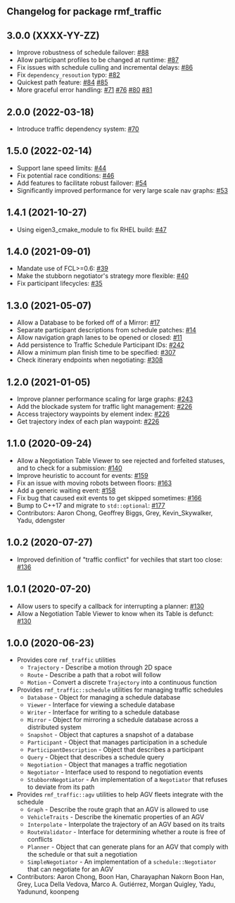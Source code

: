 ## Changelog for package rmf_traffic

3.0.0 (XXXX-YY-ZZ)
------------------
* Improve robustness of schedule failover: [#88](https://github.com/open-rmf/rmf_traffic/pull/88)
* Allow participant profiles to be changed at runtime: [#87](https://github.com/open-rmf/rmf_traffic/pull/87)
* Fix issues with schedule culling and incremental delays: [#86](https://github.com/open-rmf/rmf_traffic/pull/86/files)
* Fix `dependency_resoution` typo: [#82](https://github.com/open-rmf/rmf_traffic/pull/82)
* Quickest path feature: [#84](https://github.com/open-rmf/rmf_traffic/pull/84) [#85](https://github.com/open-rmf/rmf_traffic/pull/85)
* More graceful error handling: [#71](https://github.com/open-rmf/rmf_traffic/pull/71) [#76](https://github.com/open-rmf/rmf_traffic/pull/76) [#80](https://github.com/open-rmf/rmf_traffic/pull/80) [#81](https://github.com/open-rmf/rmf_traffic/pull/81)

2.0.0 (2022-03-18)
------------------
* Introduce traffic dependency system: [#70](https://github.com/open-rmf/rmf_traffic/pull/70)

1.5.0 (2022-02-14)
------------------
* Support lane speed limits: [#44](https://github.com/open-rmf/rmf_traffic/pull/44)
* Fix potential race conditions: [#46](https://github.com/open-rmf/rmf_traffic/pull/46)
* Add features to facilitate robust failover: [#54](https://github.com/open-rmf/rmf_traffic/pull/54)
* Significantly improved performance for very large scale nav graphs: [#53](https://github.com/open-rmf/rmf_traffic/pull/53)

1.4.1 (2021-10-27)
------------------
* Using eigen3_cmake_module to fix RHEL build: [#47](https://github.com/open-rmf/rmf_traffic/pull/47)

1.4.0 (2021-09-01)
------------------
* Mandate use of FCL>=0.6: [#39](https://github.com/open-rmf/rmf_traffic/pull/39)
* Make the stubborn negotiator's strategy more flexible: [#40](https://github.com/open-rmf/rmf_traffic/pull/40)
* Fix participant lifecycles: [#35](https://github.com/open-rmf/rmf_traffic/pull/35)

1.3.0 (2021-05-07)
------------------
* Allow a Database to be forked off of a Mirror: [#17](https://github.com/open-rmf/rmf_traffic/pull/17)
* Separate participant descriptions from schedule patches: [#14](https://github.com/open-rmf/rmf_traffic/pull/14)
* Allow navigation graph lanes to be opened or closed: [#11](https://github.com/open-rmf/rmf_traffic/pull/11)
* Add persistence to Traffic Schedule Participant IDs: [#242](https://github.com/osrf/rmf_core/pull/242)
* Allow a minimum plan finish time to be specified: [#307](https://github.com/osrf/rmf_core/pull/307)
* Check itinerary endpoints when negotiating: [#308](https://github.com/osrf/rmf_core/pull/308)

1.2.0 (2021-01-05)
------------------
* Improve planner performance scaling for large graphs: [#243](https://github.com/osrf/rmf_core/pull/243)
* Add the blockade system for traffic light management: [#226](https://github.com/osrf/rmf_core/pull/226)
* Access trajectory waypoints by element index: [#226](https://github.com/osrf/rmf_core/pull/226)
* Get trajectory index of each plan waypoint: [#226](https://github.com/osrf/rmf_core/pull/226)

1.1.0 (2020-09-24)
------------------
* Allow a Negotiation Table Viewer to see rejected and forfeited statuses, and to check for a submission: [#140](https://github.com/osrf/rmf_core/pull/140/)
* Improve heuristic to account for events: [#159](https://github.com/osrf/rmf_core/pull/159/)
* Fix an issue with moving robots between floors: [#163](https://github.com/osrf/rmf_core/pull/163/)
* Add a generic waiting event: [#158](https://github.com/osrf/rmf_core/pull/158)
* Fix bug that caused exit events to get skipped sometimes: [#166](https://github.com/osrf/rmf_core/pull/166)
* Bump to C++17 and migrate to `std::optional`: [#177](https://github.com/osrf/rmf_core/pull/177)
* Contributors: Aaron Chong, Geoffrey Biggs, Grey, Kevin_Skywalker, Yadu, ddengster

1.0.2 (2020-07-27)
------------------
* Improved definition of "traffic conflict" for vechiles that start too close: [#136](https://github.com/osrf/rmf_core/pull/136)

1.0.1 (2020-07-20)
------------------
* Allow users to specify a callback for interrupting a planner: [#130](https://github.com/osrf/rmf_core/pull/130/)
* Allow a Negotiation Table Viewer to know when its Table is defunct: [#130](https://github.com/osrf/rmf_core/pull/130/)

1.0.0 (2020-06-23)
------------------
* Provides core `rmf_traffic` utilities
    * `Trajectory` - Describe a motion through 2D space
    * `Route` - Describe a path that a robot will follow
    * `Motion` - Convert a discrete `Trajectory` into a continuous function
* Provides `rmf_traffic::schedule` utilities for managing traffic schedules
    * `Database` - Object for managing a schedule database
    * `Viewer` - Interface for viewing a schedule database
    * `Writer` - Interface for writing to a schedule database
    * `Mirror` - Object for mirroring a schedule database across a distributed system
    * `Snapshot` - Object that captures a snapshot of a database
    * `Participant` - Object that manages participation in a schedule
    * `ParticipantDescription` - Object that describes a participant
    * `Query` - Object that describes a schedule query
    * `Negotiation` - Object that manages a traffic negotiation
    * `Negotiator` - Interface used to respond to negotiation events
    * `StubbornNegotiator` - An implementation of a `Negotiator` that refuses to deviate from its path
* Provides `rmf_traffic::agv` utilities to help AGV fleets integrate with the schedule
    * `Graph` - Describe the route graph that an AGV is allowed to use
    * `VehicleTraits` - Describe the kinematic properties of an AGV
    * `Interpolate` - Interpolate the trajectory of an AGV based on its traits
    * `RouteValidator` - Interface for determining whether a route is free of conflicts
    * `Planner` - Object that can generate plans for an AGV that comply with the schedule or that suit a negotiation
    * `SimpleNegotiator` - An implementation of a `schedule::Negotiator` that can negotiate for an AGV
* Contributors: Aaron Chong, Boon Han, Charayaphan Nakorn Boon Han, Grey, Luca Della Vedova, Marco A. Gutiérrez, Morgan Quigley, Yadu, Yadunund, koonpeng
